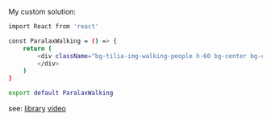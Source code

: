 My custom solution:
```sh
import React from 'react'

const ParalaxWalking = () => {
    return (
        <div className="bg-tilia-img-walking-people h-60 bg-center bg-contain bg-no-repeat bg-tilia-yellow-block md:min-h-[28rem] md:grid md:place-items-center md:bg-fixed md:bg-no-repeat md:bg-cover md:bg-center md:opacity-75">
        </div>
    )
}

export default ParalaxWalking

```

see:
[library](https://www.react-spring.dev/docs/components/parallax)
[video](https://www.youtube.com/watch?v=UgIwjLg4ONk)